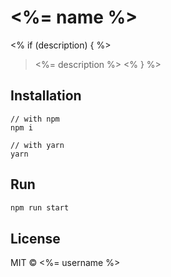 # <%= name %>
<% if (description) { %>
> <%= description %>
<% } %>
## Installation
```
// with npm
npm i

// with yarn
yarn
```

## Run
```bash
npm run start
```

## License

MIT &copy; <%= username %>

